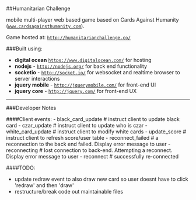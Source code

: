 ##Humanitarian Challenge


mobile multi-player web based game based on Cards Against Humanity (<code>www.cardsagainsthumanity.com</code>).

Game hosted at: <code>http://humanitarianchallenge.co/</code>


###Built using:
  - __digital ocean__ <code>https://www.digitalocean.com/</code> for hosting
  - __nodejs__ - <code>http://nodejs.org/</code> for back end functionality
  - __socketio__ - <code>http://socket.io/</code> for websocket and realtime browser to server interactions
  - __jquery mobile__ - <code>http://jquerymobile.com/</code> for front-end UI
  - __jquery core__ - <code>http://jquery.com/</code> for front-end UX

---

###Developer Notes

####Client events:
    - black_card_update # instruct client to update black card
    - czar_update # instruct client to update who is czar
    - white_card_update # instruct client to modify white cards
    - update_score # instruct client to refresh score/user table
    - reconnect_failed # a reconnection to the back end failed. Display error message to user
    - reconnecting # lost connection to back-end. Attempting a reconnect. Display error message to user
    - reconnect # successfully re-connected

####TODO:
  - update redraw event to also draw new card so user doesnt have to click 'redraw' and then 'draw'
  - restructure/break code out maintainable files

